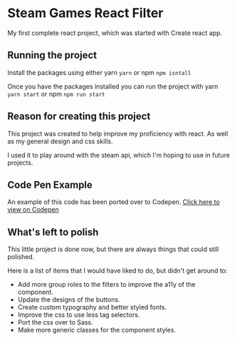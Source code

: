 # Steam Games React Filter

My first complete react project, which was started with Create react app.

## Running the project

Install the packages using either yarn `yarn` or npm `npm isntall`

Once you have the packages installed you can run the project with yarn `yarn start` or npm `npm run start`

## Reason for creating this project

This project was created to help improve my proficiency with react. As well as my general design and css skills.

I used it to play around with the steam api, which I'm hoping to use in future projects.

## Code Pen Example

An example of this code has been ported over to Codepen. [Click here to view on Codepen](https://codepen.io/liammyles/pen/MPYXJq)

## What's left to polish

This little project is done now, but there are always things that could still polished.

Here is a list of items that I would have liked to do, but didn't get around to:

- Add more group roles to the filters to improve the a11y of the component.
- Update the designs of the buttons.
- Create custom typography and better styled fonts.
- Improve the css to use less tag selectors.
- Port the css over to Sass.
- Make more generic classes for the component styles.
